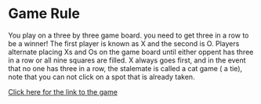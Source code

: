 
# Game Rule


  You play on a three by three game board. you need to get three in a row to be a winner! The first player is known as X and the second is O. Players alternate placing Xs and Os on the game board until either oppent has three in a row or all nine squares are filled. X always goes first, and in the event that no one has three in a row, the stalemate is called a cat game ( a tie), note that you can not click on a spot that is already taken.





[Click here for the link to the game ](https://jin521.github.io/Project0/)
